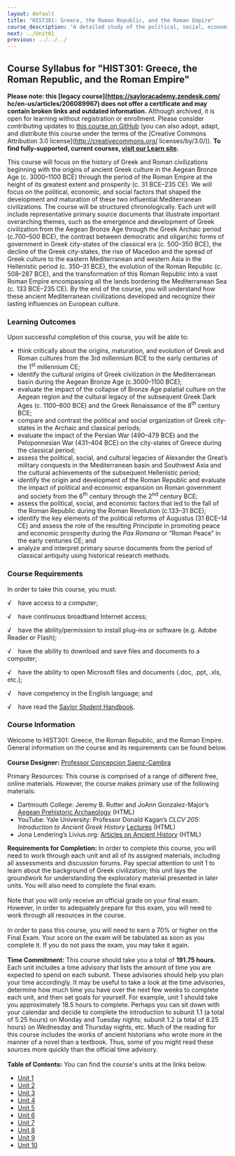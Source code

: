 ```yaml
---
layout: default
title: "HIST301: Greece, the Roman Republic, and the Roman Empire"
course_description: "A detailed study of the political, social, economic, and cultural history of the Greek and Roman civilizations from the first millennium BCE and to the first millennium CE, with special emphasis on their legacy to Western civilization."
next: ../Unit01
previous: ../../../
---
```

Course Syllabus for "HIST301: Greece, the Roman Republic, and the Roman Empire"
-------------------------------------------------------------------------------

**Please note: this [legacy course](https://sayloracademy.zendesk.com/
hc/en-us/articles/206089967) does not offer a certificate and may contain 
broken links and outdated information.** Although archived, it is open 
for learning without registration or enrollment. Please consider contributing 
updates to [this course on GitHub](https://github.com/saylordotorg/course_hist301) 
(you can also adopt, adapt, and distribute this course under the terms of 
the [Creative Commons Attribution 3.0 license](http://creativecommons.org/
licenses/by/3.0/)). **To find fully-supported, current courses, [visit our 
Learn site](https://learn.saylor.org).**

This course will focus on the history of Greek and Roman civilizations
beginning with the origins of ancient Greek culture in the Aegean Bronze
Age (c. 3000–1100 BCE) through the period of the Roman Empire at the
height of its greatest extent and prosperity (c. 31 BCE–235 CE). We will
focus on the political, economic, and social factors that shaped the
development and maturation of these two influential Mediterranean
civilizations. The course will be structured chronologically. Each unit
will include representative primary source documents that illustrate
important overarching themes, such as the emergence and development of
Greek civilization from the Aegean Bronze Age through the Greek Archaic
period (c.700–500 BCE), the contrast between democratic and oligarchic
forms of government in Greek city-states of the classical era (c.
500–350 BCE), the decline of the Greek city-states, the rise of Macedon
and the spread of Greek culture to the eastern Mediterranean and western
Asia in the Hellenistic period (c. 350–31 BCE), the evolution of the
Roman Republic (c. 508–287 BCE), and the transformation of this Roman
Republic into a vast Roman Empire encompassing all the lands bordering
the Mediterranean Sea (c. 133 BCE–235 CE). By the end of the course, you
will understand how these ancient Mediterranean civilizations developed
and recognize their lasting influences on European culture.

### Learning Outcomes

Upon successful completion of this course, you will be able to:  

-   think critically about the origins, maturation, and evolution of
    Greek and Roman cultures from the 3rd millennium BCE to the early
    centuries of the 1<sup>st</sup> millennium CE;
-   identify the cultural origins of Greek civilization in the
    Mediterranean basin during the Aegean Bronze Age (c.3000–1100 BCE);
-   evaluate the impact of the collapse of Bronze Age palatial culture
    on the Aegean region and the cultural legacy of the subsequent Greek
    Dark Ages (c. 1100–800 BCE) and the Greek Renaissance of the
    8<sup>th</sup> century BCE;
-   compare and contrast the political and social organization of Greek
    city-states in the Archaic and classical periods;
-   evaluate the impact of the Persian War (490–479 BCE) and the
    Peloponnesian War (431–404 BCE) on the city-states of Greece during
    the classical period;
-   assess the political, social, and cultural legacies of Alexander the
    Great’s military conquests in the Mediterranean basin and Southwest
    Asia and the cultural achievements of the subsequent Hellenistic
    period;
-   identify the origin and development of the Roman Republic and
    evaluate the impact of political and economic expansion on Roman
    government and society from the 6<sup>th</sup> century through the
    2<sup>nd</sup> century BCE;
-   assess the political, social, and economic factors that led to the
    fall of the Roman Republic during the Roman Revolution (c.133–31
    BCE);
-   identify the key elements of the political reforms of Augustus (31
    BCE–14 CE) and assess the role of the resulting *Principate* in
    promoting peace and economic prosperity during the *Pax Romana* or
    “Roman Peace” in the early centuries CE; and
-   analyze and interpret primary source documents from the period of
    classical antiquity using historical research methods.

### Course Requirements

In order to take this course, you must:  
  
 √    have access to a computer;  
  
 √    have continuous broadband Internet access;  
  
 √    have the ability/permission to install plug-ins or software (e.g.
Adobe Reader or Flash);  
  
 √    have the ability to download and save files and documents to a
computer;  
  
 √    have the ability to open Microsoft files and documents (.doc,
.ppt, .xls, etc.);  
  
 √    have competency in the English language; and  
  
 √    have read the [Saylor Student
Handbook](http://www.saylor.org/site/wp-content/uploads/2012/05/Saylor-StudentHandbook.pdf).

### Course Information

Welcome to HIST301: Greece, the Roman Republic, and the Roman Empire.
General information on the course and its requirements can be found
below.  
    
 **Course Designer:** [Professor Concepcion
Saenz-Cambra](http://www.saylor.org/faculty-o-t/#ProfessorConcepcionSaenzCambra)  
  
 Primary Resources: This course is comprised of a range of different
free, online materials. However, the course makes primary use of the
following materials:  

-   Dartmouth College: Jeremy B. Rutter and JoAnn Gonzalez-Major’s
    [Aegean Prehistoric
    Archaeology](http://www.dartmouth.edu/~prehistory/aegean/?page_id=104) (HTML)
-   YouTube: Yale University: Professor Donald Kagan’s *CLCV 205:
    Introduction to Ancient Greek History*
    [Lectures](http://www.youtube.com/watch?v=9FrHGAd_yto&feature=list_related&playnext=1&list=SP023BCE5134243987) (HTML)
-   Jona Lendering’s Livius.org: [Articles on Ancient
    History](http://www.livius.org/) (HTML)

**Requirements for Completion:** In order to complete this course, you
will need to work through each unit and all of its assigned materials,
including all assessments and discussion forums. Pay special attention
to unit 1 to learn about the background of Greek civilization; this unit
lays the groundwork for understanding the exploratory material presented
in later units. You will also need to complete the final exam.  
    
 Note that you will only receive an official grade on your final exam.
However, in order to adequately prepare for this exam, you will need to
work through all resources in the course.  
    
 In order to pass this course, you will need to earn a 70% or higher on
the Final Exam. Your score on the exam will be tabulated as soon as you
complete it. If you do not pass the exam, you may take it again.  
    
 **Time Commitment:** This course should take you a total of **191.75
hours.** Each unit includes a time advisory that lists the amount of
time you are expected to spend on each subunit. These advisories should
help you plan your time accordingly. It may be useful to take a look at
the time advisories, determine how much time you have over the next few
weeks to complete each unit, and then set goals for yourself. For
example, unit 1 should take you approximately 18.5 hours to complete.
Perhaps you can sit down with your calendar and decide to complete the
introduction to subunit 1.1 (a total of 5.25 hours) on Monday and
Tuesday nights; subunit 1.2 (a total of 8.25 hours) on Wednesday and
Thursday nights, etc. Much of the reading for this course includes the
works of ancient historians who wrote more in the manner of a novel than
a textbook. Thus, some of you might read these sources more quickly than
the official time advisory.  
    
**Table of Contents:** You can find the course's units at the links below.

- [Unit 1](https://legacy.saylor.org/hist301/Unit01/)
- [Unit 2](https://legacy.saylor.org/hist301/Unit02/)
- [Unit 3](https://legacy.saylor.org/hist301/Unit03/)
- [Unit 4](https://legacy.saylor.org/hist301/Unit04/)
- [Unit 5](https://legacy.saylor.org/hist301/Unit05/)
- [Unit 6](https://legacy.saylor.org/hist301/Unit06/)
- [Unit 7](https://legacy.saylor.org/hist301/Unit07/)
- [Unit 8](https://legacy.saylor.org/hist301/Unit08/)
- [Unit 9](https://legacy.saylor.org/hist301/Unit09/)
- [Unit 10](https://legacy.saylor.org/hist301/Unit10/)
